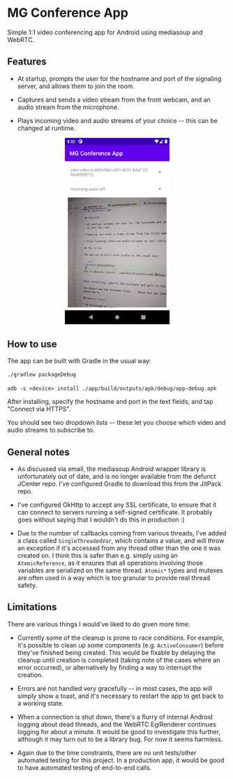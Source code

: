 # MG Conference App

Simple 1:1 video conferencing app for Android using mediasoup and WebRTC.

## Features

* At startup, prompts the user for the hostname and port of the signaling server, and allows them
  to join the room.

* Captures and sends a video stream from the front webcam, and an audio stream from the microphone.

* Plays incoming video and audio streams of your choice -- this can be changed at runtime.

<p align="center"><img src="screenshot.png" alt="drawing" width="240"/></p>

## How to use

The app can be built with Gradle in the usual way:

```shell
./gradlew packageDebug

adb -s <device> install ./app/build/outputs/apk/debug/app-debug.apk
```

After installing, specify the hostname and port in the text fields, and tap "Connect via HTTPS".

You should see two dropdown lists -- these let you choose which video and audio streams to
subscribe to.

## General notes

* As discussed via email, the mediasoup Android wrapper library is unfortunately out of date,
  and is no longer available from the defunct JCenter repo. I've configured Gradle to download this
  from the JitPack repo.

* I've configured OkHttp to accept any SSL certificate, to ensure that it can connect to servers
  running a self-signed certificate. It probably goes without saying that I wouldn't do this in
  production :)

* Due to the number of callbacks coming from various threads, I've added a class called
  `SingleThreadedVar`, which contains a value, and will throw an exception if it's accessed from
  any thread other than the one it was created on. I think this is safer than e.g. simply using an
  `AtomicReference`, as it ensures that all operations involving those variables are serialized on 
  the same thread. `Atomic*` types and mutexes are often used in a way which is too granular to
  provide real thread safety.

## Limitations

There are various things I would've liked to do given more time:

* Currently some of the cleanup is prone to race conditions. For example, it's possible to clean
  up some components (e.g. `ActiveConsumer`) before they've finished being created. This would be
  fixable by delaying the cleanup until creation is completed (taking note of the cases where an
  error occurred), or alternatively by finding a way to interrupt the creation.

* Errors are not handled very gracefully -- in most cases, the app will simply show a toast, and
  it's necessary to restart the app to get back to a working state.

* When a connection is shut down, there's a flurry of internal Android logging about dead threads,
  and the WebRTC EglRenderer continues logging for about a minute. It would be good to investigate
  this further, although it may turn out to be a library bug. For now it seems harmless.

* Again due to the time constraints, there are no unit tests/other automated testing for this
  project. In a production app, it would be good to have automated testing of end-to-end calls.
